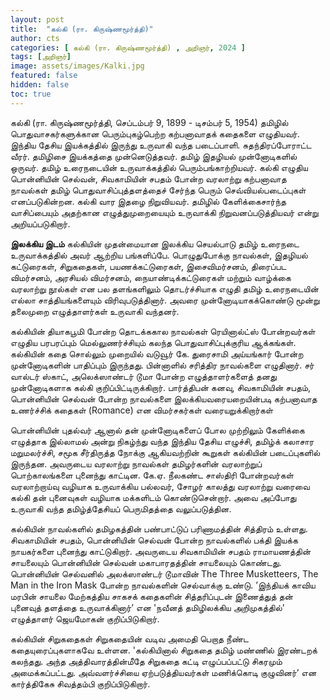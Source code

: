 ```yaml
---
layout: post
title:  "கல்கி (ரா. கிருஷ்ணமூர்த்தி)"
author: cts
categories: [ கல்கி (ரா. கிருஷ்ணமூர்த்தி) , அறிஞர், 2024 ]
tags: [அறிஞர்]
image: assets/images/Kalki.jpg
featured: false
hidden: false
toc: true
---
```

கல்கி (ரா. கிருஷ்ணமூர்த்தி, செப்டம்பர் 9, 1899 - டிசம்பர் 5, 1954) தமிழில் பொதுவாசகர்களுக்கான பெரும்புகழ்பெற்ற கற்பனாவாதக் கதைகளை எழுதியவர். இந்திய தேசிய இயக்கத்தில் இருந்து உருவாகி வந்த படைப்பாளி. சுதந்திரப்போராட்ட வீரர். தமிழிசை இயக்கத்தை முன்னெடுத்தவர். தமிழ் இதழியல் முன்னோடிகளில் ஒருவர். தமிழ் உரைநடையின் உருவாக்கத்தில் பெரும்பங்காற்றியவர். கல்கி எழுதிய பொன்னியின் செல்வன், சிவகாமியின் சபதம் போன்ற வரலாற்று கற்பனாவாத நாவல்கள் தமிழ் பொதுவாசிப்புத்தளத்தைச் சேர்ந்த பெரும் செவ்வியல்படைப்புகள் எனப்படுகின்றன. கல்கி வார இதழை நிறுவியவர். தமிழில் கேளிக்கைசார்ந்த வாசிப்பையும் அதற்கான எழுத்துமுறையையும் உருவாக்கி நிறுவனப்படுத்தியவர் என்று அறியப்படுகிறார்.

**இலக்கிய இடம்**
கல்கியின் முதன்மையான இலக்கிய செயல்பாடு தமிழ் உரைநடை உருவாக்கத்தில் அவர் ஆற்றிய பங்களிப்பே. பொழுதுபோக்கு நாவல்கள், இதழியல் கட்டுரைகள், சிறுகதைகள், பயணக்கட்டுரைகள், இசைவிமர்சனம், திரைப்பட விமர்சனம், அரசியல் விமர்சனம், நையாண்டிக்கட்டுரைகள் மற்றும் வாழ்க்கை வரலாற்று நூல்கள் என பல தளங்களிலும் தொடர்ச்சியாக எழுதி தமிழ் உரைநடையின் எல்லா சாத்தியங்களையும் விரிவுபடுத்தினார். அவரை முன்னோடியாகக்கொண்டு மூன்று தலைமுறை எழுத்தாளர்கள் உருவாகி வந்தனர்.

கல்கியின் தியாகபூமி போன்ற தொடக்ககால நாவல்கள் ரெயினால்ட்ஸ் போன்றவர்கள் எழுதிய பரபரப்பும் மெல்லுணர்ச்சியும் கலந்த பொதுவாசிப்புக்குரிய ஆக்கங்கள். கல்கியின் கதை சொல்லும் முறையில் வடுவூர் கே. துரைசாமி அய்யங்கார் போன்ற முன்னோடிகளின் பாதிப்பும் இருந்தது. பின்னாளில் சரித்திர நாவல்களை எழுதினார். சர் வால்டர் ஸ்காட், அலெக்ஸாண்டர் டூமா போன்ற எழுத்தாளர்களைத் தனது முன்னோடிகளாக கல்கி குறிப்பிட்டிருக்கிறார். பார்த்திபன் கனவு, சிவகாமியின் சபதம், பொன்னியின் செல்வன் போன்ற நாவல்களை இலக்கியவரையறையின்படி கற்பனாவாத உணர்ச்சிக் கதைகள் (Romance) என விமர்சகர்கள் வரையறுக்கிறார்கள்


பொன்னியின் புதல்வர்
ஆனால் தன் முன்னோடிகளைப் போல முற்றிலும் கேளிக்கை எழுத்தாக இல்லாமல் அன்று நிகழ்ந்து வந்த இந்திய தேசிய எழுச்சி, தமிழ்க் கலாசார மறுமலர்ச்சி, சமூக சீர்திருத்த நோக்கு ஆகியவற்றின் கூறுகள் கல்கியின் படைப்புகளில் இருந்தன. அவருடைய வரலாற்று நாவல்கள் தமிழர்களின் வரலாற்றுப் பொற்காலங்களை புனைந்து காட்டின. கே.ஏ. நீலகண்ட சாஸ்திரி போன்றவர்கள் வரலாற்றாய்வு வழியாக உருவாக்கிய பல்லவர், சோழர் காலத்து வரலாற்று வரைவை கல்கி தன் புனைவுகள் வழியாக மக்களிடம் கொண்டுசென்றார். அவை அப்போது உருவாகி வந்த தமிழ்த்தேசியப் பெருமிதத்தை வலுப்படுத்தின.

கல்கியின் நாவல்களில் தமிழகத்தின் பண்பாட்டுப் பரிணாமத்தின் சித்திரம் உள்ளது. சிவகாமியின் சபதம், பொன்னியின் செல்வன் போன்ற நாவல்களில் பக்தி இயக்க நாயகர்களை புனைந்து காட்டுகிறார். அவருடைய சிவகாமியின் சபதம் ராமாயணத்தின் சாயலையும் பொன்னியின் செல்வன் மகாபாரதத்தின் சாயலையும் கொண்டது. பொன்னியின் செல்வனில் அலக்ஸாண்டர் டூமாவின் The Three Musketteers, The Man in the Iron Mask போன்ற நாவல்களின் செல்வாக்கு உண்டு. ’இந்தியக் காவிய மரபின் சாயலை மேற்கத்திய சாகசக் கதைகளின் சித்தரிப்புடன் இணைத்துத் தன் புனைவுத் தளத்தை உருவாக்கினார்’ என 'நவீனத் தமிழிலக்கிய அறிமுகத்தில்’ எழுத்தாளர் ஜெயமோகன் குறிப்பிடுகிறார்.

கல்கியின் சிறுகதைகள் சிறுகதையின் வடிவ அமைதி பெறாத நீண்ட கதையுரைப்புகளாகவே உள்ளன. 'கல்கியினால் சிறுகதை தமிழ் மண்ணில் இரண்டறக் கலந்தது. அந்த அத்திவாரத்தின்மீதே சிறுகதை கட்டி எழுப்பப்பட்டு சிகரமும் அமைக்கப்பட்டது. அவ்வளர்ச்சியை ஏற்படுத்தியவர்கள் மணிக்கொடி குழுவினர்’ என கார்த்திகேசு சிவத்தம்பி குறிப்பிடுகிறார்.
